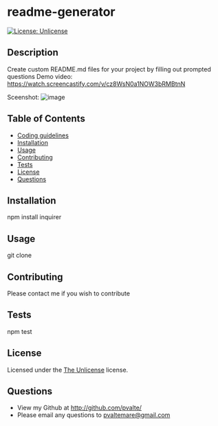# readme-generator
[![License: Unlicense](https://img.shields.io/badge/license-Unlicense-blue.svg)](http://unlicense.org/)

## Description

Create custom README.md files for your project by filling out prompted questions
Demo video: https://watch.screencastify.com/v/cz8WsN0a1NOW3bRMBtnN

Sceenshot:
![image](https://user-images.githubusercontent.com/86697117/137835816-6f04cbe8-7f56-405a-83a3-5f1851e31d36.png)


## Table of Contents

* [Coding guidelines](https://github.com/microsoft/vscode/wiki/Coding-Guidelines)
* [Installation](#Installation)
* [Usage](#Usage)
* [Contributing](#Contributing)
* [Tests](#Tests)
* [License](#License)
* [Questions](#Questions)

## Installation

npm install inquirer
    
## Usage

git clone
    
## Contributing

Please contact me if you wish to contribute
    
## Tests

npm test
    
## License

Licensed under the [The Unlicense](LICENSE.txt) license.
        
## Questions

* View my Github at http://github.com/pvalte/
* Please email any questions to pvaltemare@gmail.com
